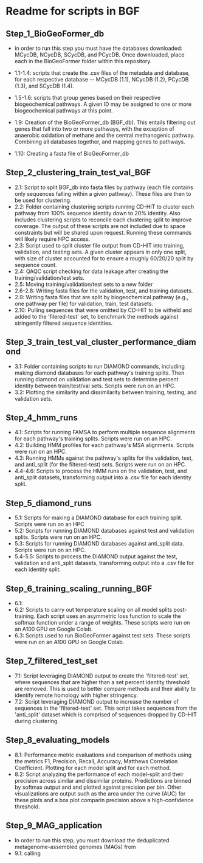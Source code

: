 # Readme for scripts in BGF

## Step_1_BioGeoFormer_db

* in order to run this step you must have the databases downloaded: MCycDB, NCycDB, SCycDB, and PCycDB. Once downloaded, place each in the BioGeoFormer folder within this repository. 

* 1.1-1.4: scripts that create the .csv files of the metadata and database, for each respective database -- MCycDB (1.1), NCycDB (1.2), PCycDB (1.3), and SCycDB (1.4). 
* 1.5-1.6: scripts that group genes based on their respective biogeochemical pathways. A given ID may be assigned to one or more biogeochemical pathways at this point. 
* 1.9: Creation of the BioGeoFormer_db (BGF_db). This entails filtering out genes that fall into two or more pathways, with the exception of anaerobic oxidation of methane and the central methanogenic pathway. Combining all databases together, and mapping genes to pathways. 
* 1.10: Creating a fasta file of BioGeoFormer_db


## Step_2_clustering_train_test_val_BGF

* 2.1: Script to split BGF_db into fasta files by pathway (each file contains only sequences falling within a given pathway). These files are then to be used for clustering. 
* 2.2: Folder containing clustering scripts running CD-HIT to cluster each pathway from 100% sequence identity down to 20% identity. Also includes clustering scripts to reconcile each clustering split to improve coverage. The output of these scripts are not included due to space constraints but will be shared upon request. Running these commands will likely require HPC access. 
* 2.3: Script used to split cluster file output from CD-HIT into training, validation, and testing sets. A given cluster appears in only one split, with size of cluster accounted for to ensure a roughly 60/20/20 split by sequence count. 
* 2.4: QAQC script checking for data leakage after creating the training/validation/test sets. 
* 2.5: Moving training/validation/test sets to a new folder 
* 2.6-2.8: Writing fasta files for the validation, test, and training datasets. 
* 2.9: Writing fasta files that are split by biogeochemical pathway (e.g., one pathway per file) for validation, train, test datasets. 
* 2.10: Pulling sequences that were omitted by CD-HIT to be witheld and added to the 'filered-test' set, to benchmark the methods against stringently filtered sequence identities. 

## Step_3_train_test_val_cluster_performance_diamond

* 3.1: Folder containing scripts to run DIAMOND commands, including making diamond databases for each pathway's training splits. Then running diamond on validation and test sets to determine percent identity between train/test/val sets. Scripts were run on an HPC.  
* 3.2: Plotting the similarity and dissimilarity between training, testing, and validation sets. 

## Step_4_hmm_runs
* 4.1: Scripts for running FAMSA to perform multiple sequence alignments for each pathway's training splits. Scripts were run on an HPC.
* 4.2: Building HMM profiles for each pathway's MSA alignments. Scripts were run on an HPC.
* 4.3: Running HMMs against the pathway's splits for the validation, test, and anti_split (for the filtered-test) sets. Scripts were run on an HPC.
* 4.4-4.6: Scripts to process the HMM runs on the validation, test, and anti_split datasets, transforming output into a .csv file for each identity split.

## Step_5_diamond_runs
* 5.1: Scripts for making a DIAMOND database for each training split. Scripts were run on an HPC 
* 5.2: Scripts for running DIAMOND databases against test and validation splits. Scripts were run on an HPC.
* 5.3: Scripts for running DIAMOND databases against anti_split data. Scripts were run on an HPC.
* 5.4-5.5: Scripts to process the DIAMOND output against the test, validation and anti_split datasets, transforming output into a .csv file for each identity split.

## Step_6_training_scaling_running_BGF
* 6.1:
* 6.2: Scripts to carry out temperature scaling on all model splits post-training. Each script uses an asymmetric loss function to scale the softmax function under a range of weights. These scripts were run on an A100 GPU on Google Colab.
* 6.3: Scripts used to run BioGeoFormer against test sets. These scripts were run on an A100 GPU on Google Colab.

## Step_7_filtered_test_set
* 7.1: Script leveraging DIAMOND output to create the 'filtered-test' set, where sequences that are higher than a set percent identity threshold are removed. This is used to better compare methods and their ability to identify remote homology with higher stringency.
* 7.2: Script leveraging DIAMOND output to increase the number of sequences in the 'filtered-test' set. This script takes sequences from the 'anti_split' dataset which is comprised of sequences dropped by CD-HIT during clustering.

## Step_8_evaluating_models
* 8.1: Performance metric evaluations and comparison of methods using the metrics F1, Precision, Recall, Accuracy, Matthews Correlation Coefficient. Plotting for each model split and for each method.
* 8.2: Script analyzing the performance of each model-split and their precision across similar and dissimilar proteins. Predictions are binned by softmax output and and plotted against precision per bin. Other visualizations are output such as the area under the curve (AUC) for these plots and a box plot comparin precision above a high-confidence threshold.

## Step_9_MAG_application
* In order to run this step, you must download the deduplicated metagenome-assembled genomes (MAGs) from 
* 9.1: calling 





